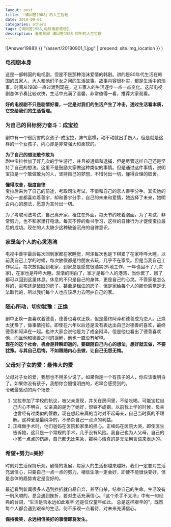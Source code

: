 ```yaml
---
layout: post
title: 「请回答1988」的人生哲理
date: 2018-09-01
categories: others
tags: [请回答1988,电视电影感想]
description: 看电视剧 请回答1988 得到的人生哲理
---
```


![Answer1988](  {{ "/assert/20180901_1.jpg" | prepend: site.img_location }}  )
### 电视剧本身

这是一部韩国的电视剧，但是不是那种泡沫爱情的韩剧。讲的是80年代生活在韩国的五家人，大人和他们子女之间的生活故事。故事内容很朴实，都是生活中的琐事。时间从1988一直过渡到现在，这五家人的生活逐步一点一点变化。这部电视剧总体节奏比较欢快，生活中充满了温馨，非常值得一看，推荐大家观看。

**好的电视剧不只是剧情好看，一定是对我们的生活产生了冲击，透过生活看本质，它交给我们的生活哲理。**

### 为自己的目标努力奋斗：成宝拉

剧中有一个很厉害的女孩子-成宝拉，脾气蛮横，动不动就出手伤人。但是就是这样的一个女孩子，内心却是非常强大和柔软的。 

**为了自己的想法敢作敢为**  
剧中宝拉参加了好几次的学生游行，并且被通缉和逮捕，但是尽管这样自己还是坚持了自己的想法。这里不是鼓励大家做这种类似的事情。但是通过这件事情，说明宝拉是一个敢做敢为的人，坚持自己的梦想，不惜付出一切，懂得合理的取舍。 

**懂得取舍，极度自律**  
宝拉后来为了自己的前途，考取司法考试，不惜和自己的恋人善宇分手。其实她的内心一直都喜欢着善宇，却和善宇分手，自己的未来和爱情，她选择了未来，她明白内心的想法，愿意为其付出一切。

为了考取司法考试，自己离开家，租住在外面，每天节约吃着泡面，为了考试，非常努力，也不和家里打电话。每天不停的看书学习，这样的自律行为才促使宝拉最后的成功。现在的人太缺少这种破釜沉舟的自律意识。

### 家是每个人的心灵港湾

电视中善宇最后每次回到家都在家睡觉，阿泽每次也是下棋累了在家呼呼大睡。以前我自己上学的时候，每次放假都是约朋友去玩，几乎不在家呆。但是当我自己工作以后，每次放假回到老家，到家总是感觉很踏实(外地工作，一年也回不了几次家)，在家也是呼呼大睡。渐渐的明白了，家才是每个人的港湾，当你累了、困了都可以回到这里休息。休息的不只是自己的身体，更是自己的心灵。不管家是怎么样的，豪宅还是破旧的房子、甚至是租住的房子，但是家给每个人的那份感觉是无法取代的，所以我们每个人也应该尽力去呵护自己的家。

### 随心所动，切勿犹豫：正焕

剧中正焕一直喜欢着德善，德善也喜欢正焕，但是最终阿泽和德善成为恋人。正焕太犹豫了，做事情拖拉。即使在六年以后还是没有表达出自己对德善的喜欢，最终德善和阿泽在一起。也许大家会说他是为了成全阿泽，但是他也看出了德善喜欢他，而且他和德善之间的误解，他也一直没有解释。  
**现在的这个社会，机会是转瞬即逝的，要跟随自己内心的想法，想好就去做，不要犹豫。与其自己后悔，不如跟随内心去做，让自己无怨无悔。**

### 父母对子女的爱：最伟大的爱

父母对子女的爱，我想也不用多少说了。如果你是一个有孩子的人，你应该很明白了。如果你没有孩子，我想你会慢慢明白的，迟早会感受到的。  
令我最感动的两个场景：  

1. 宝拉参加了学校的抗议，被父亲发现，并关在房间里，不给吃喝。可能宝拉自己内心不明白，父亲真的是为了她好，恨铁不成钢。以前我上学的时候，母亲也曾经有过类似的管教，现在想起来真的当时对不起母亲，自己当时真的不理解。这种爱是最纯净的，不参杂自己一点点的利益。
2. 正峰做手术时，他们爸妈在医院和家里的担心。正峰妈在医院大哭，即使医生告诉她，这只是一个常规的手术，几乎没有风险。我自己也为人父母，自己的小孩一点点的伤痛，自己都无比焦急，那种心情真的是无法用言语来表达的。

### 希望+努力=美好

时刻对生活保持乐观，剧情的发展，每家人的生活都越来越好。我们一定要对生活充满信心，只要自己一点一点的努力，相信生活一定会好，即使不能很快变好，但是总体的趋势肯定是变好的。

最近看到新闻很多人遇到挫折就自暴自弃，甚至自杀，结束自己的生命。生活没有一帆风顺的，总会遇到挫折，要对生活充满信心。『这个杀手不太冷』中有一句经典的台词，“生活是否永远如此艰辛 还是仅仅童年如此。  总是这样艰辛的”，既然每个人都会遇到艰辛的生活，何不乐观一点看待，对未来充满信心。

**保持微笑，永远相信美好的事情即将发生。**



